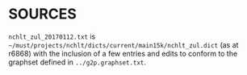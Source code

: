 SOURCES
=======

`nchlt_zul_20170112.txt` is `~/must/projects/nchlt/dicts/current/main15k/nchlt_zul.dict` (as at r6868) with the inclusion of a few entries and edits to conform to the graphset defined in `../g2p.graphset.txt`.
